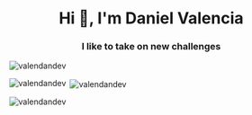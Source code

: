 <h1 align="center">Hi 👋, I'm Daniel Valencia</h1>
<h3 align="center">I like to take on new challenges </h3>

<p align="left"> <img src="https://komarev.com/ghpvc/?username=valendandev&label=Profile%20views&color=0e75b6&style=flat" alt="valendandev" /> </p>





<p><img align="left" src="https://github-readme-stats.vercel.app/api/top-langs?username=valendandev&show_icons=true&locale=en&layout=compact" alt="valendandev" /></p>

<p>&nbsp;<img align="center" src="https://github-readme-stats.vercel.app/api?username=valendandev&show_icons=true&locale=en" alt="valendandev" /></p>

<p><img align="center" src="https://github-readme-streak-stats.herokuapp.com/?user=valendandev&" alt="valendandev" /></p>
